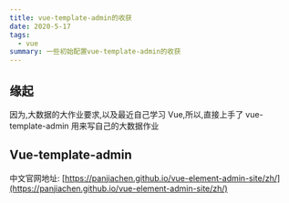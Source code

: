 ```yaml
---
title: vue-template-admin的收获
date: 2020-5-17
tags:
  - vue
summary: 一些初始配置vue-template-admin的收获
---
```


## 缘起

因为,大数据的大作业要求,以及最近自己学习 Vue,所以,直接上手了 vue-template-admin 用来写自己的大数据作业

## Vue-template-admin

中文官网地址: [https://panjiachen.github.io/vue-element-admin-site/zh/](https://panjiachen.github.io/vue-element-admin-site/zh/)


